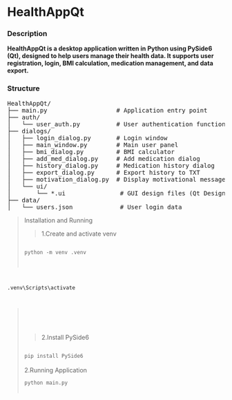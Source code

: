 # HealthAppQt 

### Description

**HealthAppQt is a desktop application written 
in Python using PySide6 (Qt), designed to help 
users manage their health data. It supports user 
registration, login, BMI calculation, medication 
management, and data export.**

### Structure
<pre>
HealthAppQt/
├── main.py                   # Application entry point
├── auth/
│   └── user_auth.py          # User authentication functions
├── dialogs/
│   ├── login_dialog.py       # Login window
│   ├── main_window.py        # Main user panel
│   ├── bmi_dialog.py         # BMI calculator
│   ├── add_med_dialog.py     # Add medication dialog
│   ├── history_dialog.py     # Medication history dialog
│   ├── export_dialog.py      # Export history to TXT
│   ├── motivation_dialog.py  # Display motivational messages
│   └── ui/
│       └── *.ui               # GUI design files (Qt Designer)
├── data/
│   └── users.json             # User login data
</pre>
>Installation and Running
>>1.Create and activate venv<br>
> <code>
> python -m venv .venv<br>
.venv\Scripts\activate
> </code><br>
>>2.Install PySide6<br>
> <code>
> pip install PySide6
> </code><br>
> 2.Running Application<br>
> <code>
> python main.py
> </code><br>